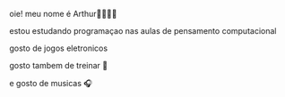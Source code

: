 oie! meu nome é Arthur🧑‍🍳🥚😎

estou estudando programaçao nas aulas de pensamento computacional

gosto de jogos eletronicos 

gosto tambem de treinar 💪

e gosto de musicas 🎧
